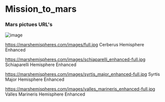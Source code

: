 # Mission_to_mars


### Mars pictues URL's
![image](https://user-images.githubusercontent.com/101226991/188516286-7f135bbd-29fc-4faa-a4b6-fc076c1d0e11.png)

https://marshemispheres.com/images/full.jpg
Cerberus Hemisphere Enhanced

https://marshemispheres.com/images/schiaparelli_enhanced-full.jpg
Schiaparelli Hemisphere Enhanced

https://marshemispheres.com/images/syrtis_major_enhanced-full.jpg
Syrtis Major Hemisphere Enhanced

https://marshemispheres.com/images/valles_marineris_enhanced-full.jpg
Valles Marineris Hemisphere Enhanced


